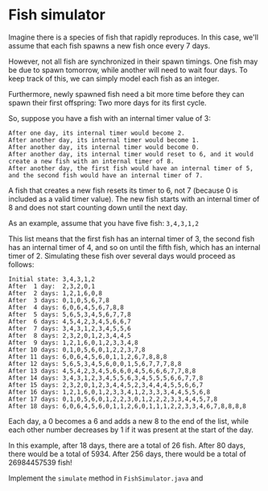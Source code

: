 # Fish simulator

Imagine there is a species of fish that rapidly reproduces. In this case, we'll assume that each fish spawns a new 
fish once every 7 days.

However, not all fish are synchronized in their spawn timings. One fish may be due to spawn tomorrow, while another 
will need to wait four days. To keep track of this, we can simply model each fish as an integer. 

Furthermore, newly spawned fish need a bit more time before they can spawn their first offspring: Two more days for its first cycle.

So, suppose you have a fish with an internal timer value of 3:

    After one day, its internal timer would become 2.
    After another day, its internal timer would become 1.
    After another day, its internal timer would become 0.
    After another day, its internal timer would reset to 6, and it would create a new fish with an internal timer of 8.
    After another day, the first fish would have an internal timer of 5, and the second fish would have an internal timer of 7.

A fish that creates a new fish resets its timer to 6, not 7 (because 0 is included as a valid timer value).
The new fish starts with an internal timer of 8 and does not start counting down until the next day.

As an example, assume that you have five fish: `3,4,3,1,2`

This list means that the first fish has an internal timer of 3, the second fish has an internal timer of 4, and so on 
until the fifth fish, which has an internal timer of 2. Simulating these fish over several days would proceed as follows:

```
Initial state: 3,4,3,1,2
After  1 day:  2,3,2,0,1
After  2 days: 1,2,1,6,0,8
After  3 days: 0,1,0,5,6,7,8
After  4 days: 6,0,6,4,5,6,7,8,8
After  5 days: 5,6,5,3,4,5,6,7,7,8
After  6 days: 4,5,4,2,3,4,5,6,6,7
After  7 days: 3,4,3,1,2,3,4,5,5,6
After  8 days: 2,3,2,0,1,2,3,4,4,5
After  9 days: 1,2,1,6,0,1,2,3,3,4,8
After 10 days: 0,1,0,5,6,0,1,2,2,3,7,8
After 11 days: 6,0,6,4,5,6,0,1,1,2,6,7,8,8,8
After 12 days: 5,6,5,3,4,5,6,0,0,1,5,6,7,7,7,8,8
After 13 days: 4,5,4,2,3,4,5,6,6,0,4,5,6,6,6,7,7,8,8
After 14 days: 3,4,3,1,2,3,4,5,5,6,3,4,5,5,5,6,6,7,7,8
After 15 days: 2,3,2,0,1,2,3,4,4,5,2,3,4,4,4,5,5,6,6,7
After 16 days: 1,2,1,6,0,1,2,3,3,4,1,2,3,3,3,4,4,5,5,6,8
After 17 days: 0,1,0,5,6,0,1,2,2,3,0,1,2,2,2,3,3,4,4,5,7,8
After 18 days: 6,0,6,4,5,6,0,1,1,2,6,0,1,1,1,2,2,3,3,4,6,7,8,8,8,8
```

Each day, a 0 becomes a 6 and adds a new 8 to the end of the list, while each other number decreases by 1 if 
it was present at the start of the day.

In this example, after 18 days, there are a total of 26 fish. After 80 days, there would be a total of 5934.
After 256 days, there would be a total of 26984457539 fish!

Implement the `simulate` method in `FishSimulator.java` and 
